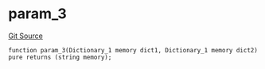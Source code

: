 # param_3
[Git Source](https://github.com/metacontract/mc/blob/7db22f6d7abc05705d21c7601fb406ca49c18557/src/devkit/Flattened.sol)


```solidity
function param_3(Dictionary_1 memory dict1, Dictionary_1 memory dict2) pure returns (string memory);
```

